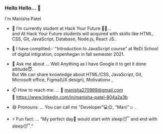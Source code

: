### Hello Hello... 👋

I'm Manisha Patel 

- 🔭 I’m currently student at Hack Your Future :muscle::muscle:...<br>
         and At Hack Your Future students will acquired with skiills like HTML, CSS, Git, JavaScript, Database, Node.js, React JS..

- 🌱 I have complited:white_check_mark:  "Introduction to JavaScript course" at ReDi School of digital intigration, copenhegan in fall semester 2021.

- 💬 Ask me about ... Well Anything as I have Google it to get it done attitude:innocent:.<br>
                     But We can share knowledge about HTML/CSS, JavaScript, Git, Microsoft office, Figma(UX design), Motivation:fist: , 
                     
- 📫 How to reach me: ... :email: manisha270989@gmail.com <br>
                          :link: https://www.linkedin.com/in/manisha-patel-804a2a3b
                        
- 😄 Pronouns: ... You can call me "Developer":computer::wink:,  "Mani":relaxed: .

- ⚡ Fun fact: ...  “My perfect day:sunrise: would start with sleep:sleeping: and end with sleep:sleeping:.”

